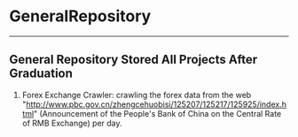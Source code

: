 # GeneralRepository

---

## General Repository Stored All Projects After Graduation

1. Forex Exchange Crawler: crawling the forex data from the web "http://www.pbc.gov.cn/zhengcehuobisi/125207/125217/125925/index.html" (Announcement of the People's Bank of China on the Central Rate of RMB Exchange) per day.
